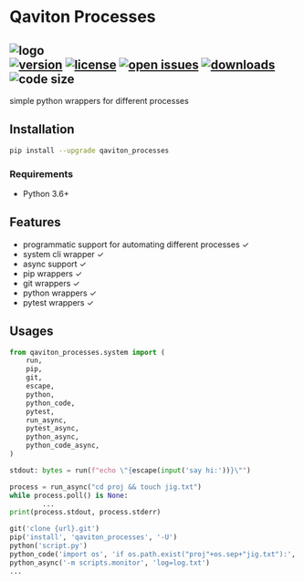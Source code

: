 # Qaviton Processes
![logo](https://www.qaviton.com/wp-content/uploads/logo-svg.svg)  
[![version](https://img.shields.io/pypi/v/qaviton_processes.svg)](https://pypi.python.org/pypi)
[![license](https://img.shields.io/pypi/l/qaviton_processes.svg)](https://pypi.python.org/pypi)
[![open issues](https://img.shields.io/github/issues/qaviton/qaviton_processes)](https://github/issues-raw/qaviton/qaviton_processes)
[![downloads](https://img.shields.io/pypi/dm/qaviton_processes.svg)](https://pypi.python.org/pypi)
![code size](https://img.shields.io/github/languages/code-size/qaviton/qaviton_processes)
-------------------------  

simple python wrappers for different processes  

## Installation  
```sh  
pip install --upgrade qaviton_processes
```  

### Requirements
- Python 3.6+  
  
## Features  
* programmatic support for automating different processes ✓  
* system cli wrapper ✓  
* async support ✓  
* pip wrappers ✓  
* git wrappers ✓  
* python wrappers ✓  
* pytest wrappers ✓  
  
## Usages  
  
```python
from qaviton_processes.system import (
    run,
    pip,
    git,
    escape,
    python,
    python_code,
    pytest,
    run_async,
    pytest_async,
    python_async,
    python_code_async,
)

stdout: bytes = run(f"echo \"{escape(input('say hi:'))}\"")

process = run_async("cd proj && touch jig.txt")
while process.poll() is None:
        ...
print(process.stdout, process.stderr)

git('clone {url}.git')
pip('install', 'qaviton_processes', '-U')
python('script.py')
python_code('import os', 'if os.path.exist("proj"+os.sep+"jig.txt"):', '  print("awsome!")')
python_async('-m scripts.monitor', 'log=log.txt')
...
```  
  
  
  
  
  
  
    